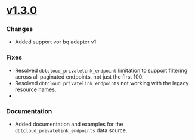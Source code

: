 # [v1.3.0](https://github.com/dbt-labs/terraform-provider-dbtcloud/compare/v1.2.2...v1.3.0)
### Changes
* Added support vor bq adapter v1
### Fixes
* Resolved `dbtcloud_privatelink_endpoint` limitation to support filtering across all paginated endpoints, not just the first 100.
* Resolved `dbtcloud_privatelink_endpoints` not working with the legacy resource names.
* 
### Documentation
* Added documentation and examples for the `dbtcloud_privatelink_endpoints` data source.
